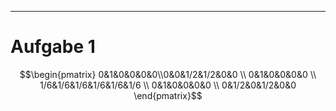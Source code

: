 
---
# Aufgabe 1
$$\begin{pmatrix} 0&1&0&0&0&0\\0&0&1/2&1/2&0&0 \\ 0&1&0&0&0&0 \\ 1/6&1/6&1/6&1/6&1/6&1/6 \\ 0&1&0&0&0&0 \\ 0&1/2&0&1/2&0&0 \end{pmatrix}$$


